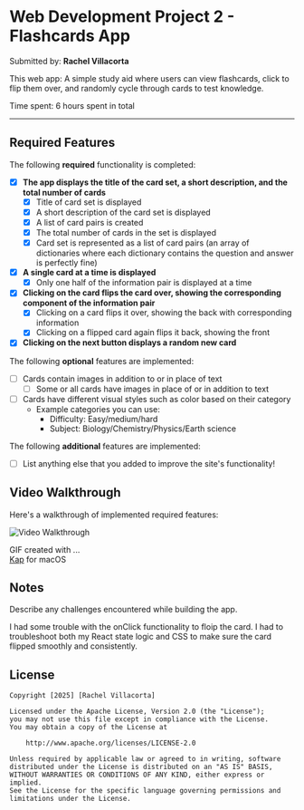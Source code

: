 # Web Development Project 2 - Flashcards App

Submitted by: **Rachel Villacorta**

This web app: A simple study aid where users can view flashcards, click to flip them over, and randomly cycle through cards to test knowledge.

Time spent: 6 hours spent in total

---

## Required Features

The following **required** functionality is completed:

- [x] **The app displays the title of the card set, a short description, and the total number of cards**
  - [x] Title of card set is displayed  
  - [x] A short description of the card set is displayed  
  - [x] A list of card pairs is created  
  - [x] The total number of cards in the set is displayed  
  - [x] Card set is represented as a list of card pairs (an array of dictionaries where each dictionary contains the question and answer is perfectly fine)  
- [x] **A single card at a time is displayed**
  - [x] Only one half of the information pair is displayed at a time  
- [x] **Clicking on the card flips the card over, showing the corresponding component of the information pair**
  - [x] Clicking on a card flips it over, showing the back with corresponding information  
  - [x] Clicking on a flipped card again flips it back, showing the front  
- [x] **Clicking on the next button displays a random new card**

The following **optional** features are implemented:

- [ ] Cards contain images in addition to or in place of text
  - [ ] Some or all cards have images in place of or in addition to text
- [ ] Cards have different visual styles such as color based on their category
  - Example categories you can use:
    - Difficulty: Easy/medium/hard
    - Subject: Biology/Chemistry/Physics/Earth science

The following **additional** features are implemented:

* [ ] List anything else that you added to improve the site's functionality!

## Video Walkthrough

Here's a walkthrough of implemented required features:

<img src='http://i.imgur.com/link/to/your/gif/file.gif' title='Video Walkthrough' width='' alt='Video Walkthrough' />


GIF created with ...  
[Kap](https://getkap.co/) for macOS

## Notes

Describe any challenges encountered while building the app.

I had some trouble with the onClick functionality to floip the card. I had to troubleshoot both my React state logic and CSS to make sure the card flipped smoothly and consistently.

## License

    Copyright [2025] [Rachel Villacorta]

    Licensed under the Apache License, Version 2.0 (the "License");
    you may not use this file except in compliance with the License.
    You may obtain a copy of the License at

        http://www.apache.org/licenses/LICENSE-2.0

    Unless required by applicable law or agreed to in writing, software
    distributed under the License is distributed on an "AS IS" BASIS,
    WITHOUT WARRANTIES OR CONDITIONS OF ANY KIND, either express or implied.
    See the License for the specific language governing permissions and
    limitations under the License.
